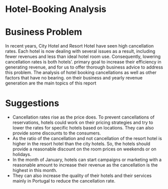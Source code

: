 # Hotel-Booking Analysis
# Business Problem
In recent years, City Hotel and Resort Hotel have seen high cancellation rates. Each
hotel is now dealing with several issues as a result, including fewer revenues and
less than ideal hotel room use. Consequently, lowering cancellation rates is both hotels’.
primary goal to increase their efficiency in generating revenue, and for us to
offer thorough business advice to address this problem.
The analysis of hotel booking cancellations as well as other factors that have no bearing.
on their business and yearly revenue generation are the main topics of this report

# Suggestions
- Cancellation rates rise as the price does. To prevent cancellations of reservations, hotels 
could work on their pricing strategies and try to lower the rates for specific hotels based on 
locations. They can also provide some discounts to the consumers.
- As the ratio of the cancellation and not cancellation of the resort hotel is higher in the 
resort hotel than the city hotels. So, the hotels should provide a reasonable discount on the 
room prices on weekends or on holidays.
- In the month of January, hotels can start campaigns or marketing with a reasonable 
amount to increase their revenue as the cancellation is the highest in this month.
- They can also increase the quality of their hotels and their services mainly in Portugal to 
reduce the cancellation rate.
